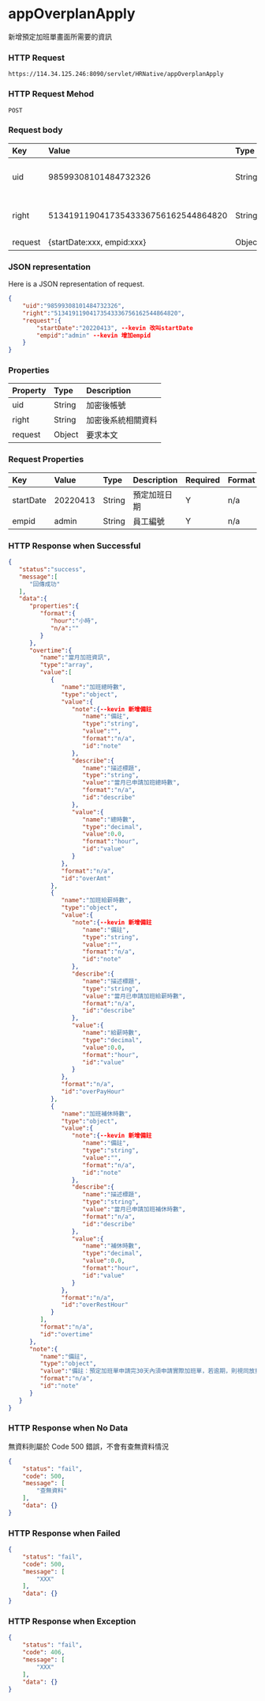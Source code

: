 # appOverplanApply
新增預定加班單畫面所需要的資訊

### HTTP Request
```
https://114.34.125.246:8090/servlet/HRNative/appOverplanApply
```

### HTTP Request Mehod
```
POST
```

### Request body
| Key | Value | Type | Description |
|:----------|:-------------|:-----|:------------|
| uid | 98599308101484732326 | String | 需透過appLogin取得
| right | 51341911904173543336756162544864820 | String | 需透過appLogin取得 |
| request | {startDate:xxx, empid:xxx} | Object | 查詢條件

### JSON representation
Here is a JSON representation of request.
```json
{
    "uid":"98599308101484732326",
    "right":"51341911904173543336756162544864820",
    "request":{
        "startDate":"20220413", --kevin 改叫startDate
        "empid":"admin" --kevin 增加empid
    }
}
```

### Properties
| Property | Type | Description |
|:---------|:-----|:------------|
| uid   | String | 加密後帳號 |
| right | String | 加密後系統相關資料 |
| request | Object | 要求本文 |

### Request Properties
| Key | Value | Type | Description | Required | Format |
|:----------|:-------------|:-----|:------------|:------------|:------------|
| startDate | 20220413 | String | 預定加班日期 | Y | n/a |
| empid | admin | String | 員工編號 | Y | n/a |

### HTTP Response when Successful
```json
{
   "status":"success",
   "message":[
      "回傳成功"
   ],
   "data":{
      "properties":{
         "format":{
            "hour":"小時",
            "n/a":""
         }
      },
      "overtime":{
         "name":"當月加班資訊",
         "type":"array",
         "value":[
            {
               "name":"加班總時數",
               "type":"object",
               "value":{
                  "note":{--kevin 新增備註
                     "name":"備註",
                     "type":"string",
                     "value":"",
                     "format":"n/a",
                     "id":"note"
                  },
                  "describe":{
                     "name":"描述標題",
                     "type":"string",
                     "value":"當月已申請加班總時數",
                     "format":"n/a",
                     "id":"describe"
                  },
                  "value":{
                     "name":"總時數",
                     "type":"decimal",
                     "value":0.0,
                     "format":"hour",
                     "id":"value"
                  }
               },
               "format":"n/a",
               "id":"overAmt"
            },
            {
               "name":"加班給薪時數",
               "type":"object",
               "value":{
                  "note":{--kevin 新增備註
                     "name":"備註",
                     "type":"string",
                     "value":"",
                     "format":"n/a",
                     "id":"note"
                  },
                  "describe":{
                     "name":"描述標題",
                     "type":"string",
                     "value":"當月已申請加班給薪時數",
                     "format":"n/a",
                     "id":"describe"
                  },
                  "value":{
                     "name":"給薪時數",
                     "type":"decimal",
                     "value":0.0,
                     "format":"hour",
                     "id":"value"
                  }
               },
               "format":"n/a",
               "id":"overPayHour"
            },
            {
               "name":"加班補休時數",
               "type":"object",
               "value":{
                  "note":{--kevin 新增備註
                     "name":"備註",
                     "type":"string",
                     "value":"",
                     "format":"n/a",
                     "id":"note"
                  },
                  "describe":{
                     "name":"描述標題",
                     "type":"string",
                     "value":"當月已申請加班補休時數",
                     "format":"n/a",
                     "id":"describe"
                  },
                  "value":{
                     "name":"補休時數",
                     "type":"decimal",
                     "value":0.0,
                     "format":"hour",
                     "id":"value"
                  }
               },
               "format":"n/a",
               "id":"overRestHour"
            }
         ],
         "format":"n/a",
         "id":"overtime"
      },
      "note":{
         "name":"備註",
         "type":"object",
         "value":"備註：預定加班單申請完30天內須申請實際加班單，若逾期，則視同放棄。",
         "format":"n/a",
         "id":"note"
      }
   }
}
```

### HTTP Response when No Data 
無資料則屬於 Code 500 錯誤，不會有查無資料情況
```json
{
    "status": "fail",
    "code": 500,
    "message": [
        "查無資料"
    ],
    "data": {}
}
```

### HTTP Response when Failed
```json
{
    "status": "fail",
    "code": 500,
    "message": [
        "XXX"
    ],
    "data": {}
}
```

### HTTP Response when Exception
```json
{
    "status": "fail",
    "code": 406,
    "message": [
        "XXX"
    ],
    "data": {}
}
```
